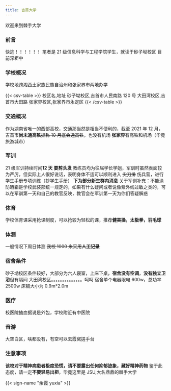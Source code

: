 ```yaml
---
title: 吉首大学
---
```


欢迎来到棘手大学

### 前言

快逃！！！！！！
笔者是 21 级信息科学与工程学院学生，就读于砂子坳校区
目前深柜中

### 学校概况

学校地跨湘西土家族民族自治州和张家界市两地办学

{{< csv-table >}}
校区名,地址
砂子坳校区,吉首市人民南路 120 号
大田湾校区,吉首市大田路
张家界校区,张家界市永定区
{{< /csv-table >}}

### 交通概况

作为湖南省唯一的西部高校，交通那当然是相当不便利的，截至 2021 年 12 月，吉首市**尚未通高铁**~~据称 10 月底会通高铁~~，也没有机场
**张家界**有高铁和机场（毕竟旅游城市）

### 军训

21 级军训持续时间**12 天**  **要剪头发**
  教练员均为往届学长学姐，军训时虽然表面较为严厉，但实际上人很好说话，表明身体不适可以顺利进入 ~~尖刀排~~ 伤兵营，进行学生手册专项训练（抄学生手册）
  **下为部分新生群内消息**
  关于军训补充：不能涂防晒霜是学校武装部统一规定的，如果有什么疑问或者说像紫外线过敏之类的，可以在军训第一天和自己的教官反映，教官会在军训第一天为你们答疑解惑
  
### 体育

学校体育课采用抢课制度，可以抢较为轻松的课，推荐**健美操，太极拳，羽毛球**

### 体测

一般情况下周日体测
~~我校 1000 米采用**人工记录**~~

### 宿舍条件

砂子坳校区条件较好，大部分为六人寝室，上床下桌，**宿舍没有空调**，**没有独立卫浴**但有隔间
大田湾校区。。。。。。。。。。。。。。呵呵
宿舍单个电器限电 600w，总功率 2500w 床铺大小为 0.9m*2.0m

### 医疗

校医院抽血据说是外包，学校附近有中医院

### 音游

大空白区，啥都没有，有空可以去霞窝搓手台

### 注意事项

**该校对于精神病患者极度恐慌，请不要露出任何抑郁迹象，藏好精神药物**
鉴于此态度，请一定**不要轻易出柜**，毕竟这里是 JSU,大名鼎鼎的棘手大学

{{< sign-name "余霞 yuxia" >}}
